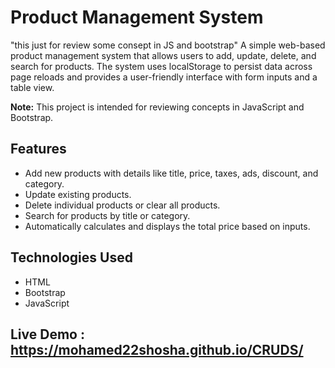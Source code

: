 # Product Management System
"this just for review some consept in JS and bootstrap"
A simple web-based product management system that allows users to add, update, delete, and search for products. The system uses localStorage to persist data across page reloads and provides a user-friendly interface with form inputs and a table view.

**Note:** This project is intended for reviewing concepts in JavaScript and Bootstrap.

## Features

- Add new products with details like title, price, taxes, ads, discount, and category.
- Update existing products.
- Delete individual products or clear all products.
- Search for products by title or category.
- Automatically calculates and displays the total price based on inputs.

## Technologies Used

- HTML
- Bootstrap
- JavaScript


## Live Demo : https://mohamed22shosha.github.io/CRUDS/

